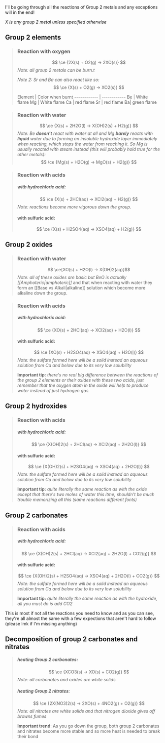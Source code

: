 I'll be going through all the reactions of Group 2 metals and any exceptions will in the end!

*X is any group 2 metal unless specified otherwise*

## Group 2 elements

> ### **Reaction with oxygen**
> $$ \ce {2X(s) + O2(g) -> 2XO(s)} $$
> *Note: all group 2 metals can be burn.t*
> 
> *Note 2: Sr and Ba can also react like so:*
> $$ \ce {X(s) + O2(g) -> XO2(s)} $$
> 
> Element | Color when burnt
------------ | ------------
Be | White flame
Mg | White flame
Ca | red flame
Sr | red flame
Ba| green flame

>### **Reaction with water**
>$$ \ce {X(s) + 2H2O(l) -> X(OH)2(s) + H2(g)} $$
> *Note: Be **doesn't** react with water at all and Mg **barely** reacts with **liquid** water due to forming an insoluble hydroxide layer immediately when reacting, which stops the water from reaching it. 
>So Mg is usually reacted with steam instead (this will probably hold true for the other metals):*
> $$ \ce {Mg(s) + H2O(g) -> MgO(s) + H2(g)} $$

>### **Reaction with acids**
> ##### with hydrochloric acid:  
> $$ \ce {X(s) + 2HCl(aq) -> XCl2(aq) + H2(g)} $$
> *Note: reactions become more vigorous down the group.*
> #### with sulfuric acid:
> $$ \ce {X(s) + H2SO4(aq) -> XSO4(aq) + H2(g)} $$

## Group 2 oxides
>### **Reaction with water**
> $$ \ce{XO(s) + H2O(l) -> X(OH)2(aq)}$$
> *Note: all of these oxides are basic but BeO is actually [[Amphoteric|amphoteric]]* and that when reacting with water they form an [[Base vs Alkali|alkaline]] solution which become more alkaline down the group.

> ### **Reaction with acids**
> ##### with hydrochloric acid:  
> $$ \ce {XO(s) + 2HCl(aq) -> XCl2(aq) + H2O(l)} $$
> #### with sulfuric acid:
> $$ \ce {XO(s) + H2SO4(aq) -> XSO4(aq) + H2O(l)} $$
>*Note: the sulfate formed here will be a solid instead an aqueous solution from Ca and below due to its very low solubility*
>
>**Important tip:** *there's no real big difference between the reactions of the group 2 elements or their oxides with these two acids, just remember that the oxygen atom in the oxide will help to produce water instead of just hydrogen gas.*

## Group 2 hydroxides
> ### **Reaction with acids**
> ##### with hydrochloric acid:  
> $$ \ce {X(OH)2(s) + 2HCl(aq) -> XCl2(aq) + 2H2O(l)} $$
> #### with sulfuric acid:
> $$ \ce {X(OH)2(s) + H2SO4(aq) -> XSO4(aq) + 2H2O(l)} $$
>*Note: the sulfate formed here will be a solid instead an aqueous solution from Ca and below due to its very low solubility*
>
>**Important tip:** *quite literally the same reaction as with the oxide except that there's two moles of water this itme, shouldn't be much trouble memorizing all this (same reactions different fonts)*

## Group 2 carbonates
> ### **Reaction with acids**
> ##### with hydrochloric acid:  
> $$ \ce {X(OH)2(s) + 2HCl(aq) -> XCl2(aq) + 2H2O(l) + CO2(g)} $$
> #### with sulfuric acid:
> $$ \ce {X(OH)2(s) + H2SO4(aq) -> XSO4(aq) + 2H2O(l) + CO2(g)} $$
> *Note: the sulfate formed here will be a solid instead an aqueous solution from Ca and below due to its very low solubility*
> 
>**Important tip:** *quite literally the same reaction as with the hydroxide, all you must do is add CO2*

This is most if not all the reactions you need to know and as you can see, they're all almost the same with a few expections that aren't hard to follow (please lmk if I'm missing anything)

## Decomposition of group 2 carbonates and nitrates
> ##### heating Group 2 carbonates:
> $$ \ce {XCO3(s) -> XO(s) + CO2(g)} $$
> *Note: all carbonates and oxides are white solids*
> ##### heating Group 2 nitrates:
> $$ \ce {2X(NO3)2(s) -> 2XO(s) + 4NO2(g) + O2(g)} $$
> *Note: all nitrates are white solids and that nitrogen dioxide gives off browns fumes*
>
> **Important trend**: As you go down the group, both group 2 carbonates and nitrates become more stable and so more heat is needed to break their bond